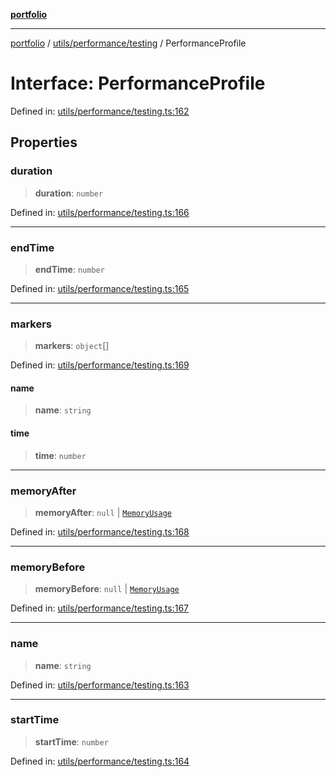 [**portfolio**](../../../../README.md)

***

[portfolio](../../../../modules.md) / [utils/performance/testing](../README.md) / PerformanceProfile

# Interface: PerformanceProfile

Defined in: [utils/performance/testing.ts:162](https://github.com/tnorlund/Portfolio/blob/383704599de4466894556f79604abecab8a6d939/portfolio/utils/performance/testing.ts#L162)

## Properties

### duration

> **duration**: `number`

Defined in: [utils/performance/testing.ts:166](https://github.com/tnorlund/Portfolio/blob/383704599de4466894556f79604abecab8a6d939/portfolio/utils/performance/testing.ts#L166)

***

### endTime

> **endTime**: `number`

Defined in: [utils/performance/testing.ts:165](https://github.com/tnorlund/Portfolio/blob/383704599de4466894556f79604abecab8a6d939/portfolio/utils/performance/testing.ts#L165)

***

### markers

> **markers**: `object`[]

Defined in: [utils/performance/testing.ts:169](https://github.com/tnorlund/Portfolio/blob/383704599de4466894556f79604abecab8a6d939/portfolio/utils/performance/testing.ts#L169)

#### name

> **name**: `string`

#### time

> **time**: `number`

***

### memoryAfter

> **memoryAfter**: `null` \| [`MemoryUsage`](MemoryUsage.md)

Defined in: [utils/performance/testing.ts:168](https://github.com/tnorlund/Portfolio/blob/383704599de4466894556f79604abecab8a6d939/portfolio/utils/performance/testing.ts#L168)

***

### memoryBefore

> **memoryBefore**: `null` \| [`MemoryUsage`](MemoryUsage.md)

Defined in: [utils/performance/testing.ts:167](https://github.com/tnorlund/Portfolio/blob/383704599de4466894556f79604abecab8a6d939/portfolio/utils/performance/testing.ts#L167)

***

### name

> **name**: `string`

Defined in: [utils/performance/testing.ts:163](https://github.com/tnorlund/Portfolio/blob/383704599de4466894556f79604abecab8a6d939/portfolio/utils/performance/testing.ts#L163)

***

### startTime

> **startTime**: `number`

Defined in: [utils/performance/testing.ts:164](https://github.com/tnorlund/Portfolio/blob/383704599de4466894556f79604abecab8a6d939/portfolio/utils/performance/testing.ts#L164)
